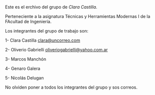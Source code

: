 Este es el erchivo del grupo de *Clara Castilla*.

Perteneciente a la asignatura Técnicas y Herramientas Modernas I de la FAcultad de Ingeniería.

Los integrantes del grupo de trabajo son:

1- Clara Castilla <clara@uncorreo.com>

2- Oliverio Gabrielli <oliveriogabrielli@yahoo.com.ar>

3- Marcos Manchón <mail>

4- Genaro Galera <mail>

5- Nicolás Delugan <mail>

No olviden poner a todos los integrantes del grupo y sos correos.


